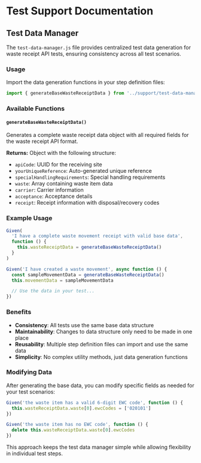 # Test Support Documentation

## Test Data Manager

The `test-data-manager.js` file provides centralized test data generation for waste receipt API tests, ensuring consistency across all test scenarios.

### Usage

Import the data generation functions in your step definition files:

```javascript
import { generateBaseWasteReceiptData } from '../support/test-data-manager.js'
```

### Available Functions

#### `generateBaseWasteReceiptData()`

Generates a complete waste receipt data object with all required fields for the waste receipt API format.

**Returns:** Object with the following structure:

- `apiCode`: UUID for the receiving site
- `yourUniqueReference`: Auto-generated unique reference
- `specialHandlingRequirements`: Special handling requirements
- `waste`: Array containing waste item data
- `carrier`: Carrier information
- `acceptance`: Acceptance details
- `receipt`: Receipt information with disposal/recovery codes

### Example Usage

```javascript
Given(
  'I have a complete waste movement receipt with valid base data',
  function () {
    this.wasteReceiptData = generateBaseWasteReceiptData()
  }
)

Given('I have created a waste movement', async function () {
  const sampleMovementData = generateBaseWasteReceiptData()
  this.movementData = sampleMovementData

  // Use the data in your test...
})
```

### Benefits

- **Consistency**: All tests use the same base data structure
- **Maintainability**: Changes to data structure only need to be made in one place
- **Reusability**: Multiple step definition files can import and use the same data
- **Simplicity**: No complex utility methods, just data generation functions

### Modifying Data

After generating the base data, you can modify specific fields as needed for your test scenarios:

```javascript
Given('the waste item has a valid 6-digit EWC code', function () {
  this.wasteReceiptData.waste[0].ewcCodes = ['020101']
})

Given('the waste item has no EWC code', function () {
  delete this.wasteReceiptData.waste[0].ewcCodes
})
```

This approach keeps the test data manager simple while allowing flexibility in individual test steps.
